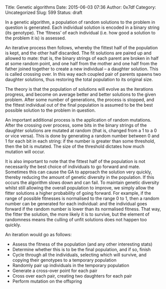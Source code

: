Title: Genetic algorithms
Date: 2015-06-03 07:36
Author: 0x7df
Category: Uncategorized
Slug: 599
Status: draft

In a genetic algorithm, a population of random solutions to the problem
in question is generated. Each individual solution is encoded in a
binary string (its genotype). The ‘fitness’ of each individual (i.e. how
good a solution to the problem it is) is assessed.

An iterative process then follows, whereby the fittest half of the
population is kept, and the other half discarded. The fit solutions are
paired up and allowed to mate: that is, the binary strings of each
parent are broken in half at some random point, and one half from the
mother and one half from the father joined together to create a new
individual – a daughter solution. This is called crossing over. In this
way each coupled pair of parents spawns two daughter solutions, thus
restoring the total population to its original size.

The theory is that the population of solutions will evolve as the
iterations progress, and become on average better and better solutions
to the given problem. After some number of generations, the process is
stopped, and the fittest individual out of the final population is
assumed to be the best possible solution to the problem in question.

An important additional process is the application of random mutations.
After the crossing over process, some bits in the binary strings of the
daughter solutions are mutated at random (that is, changed from a 1 to a
0 or vice versa). This is done by generating a random number between 0
and 1 for each bit in each string: if the number is greater than some
threshold, then the bit is mutated. The size of the threshold dictates
how much mutation will occur.

It is also important to note that the fittest half of the population is
not necessarily the best choice of individuals to go forward and mate.
Sometimes this can cause the GA to approach the solution very quickly,
thereby reducing the amount of genetic diversity in the population. If
this occurs the algorithm slows down and can fail. To maintain genetic
diversity whilst still allowing the overall population to improve, we
simply allow the fitter solutions a higher probability of going forward.
For example, if the range of possible fitnesses is normalised to the
range 0 to 1, then a random number can be generated for each individual:
and the individual goes forward if the random number is lower than its
normalised fitness. That way, the fitter the solution, the more likely
it is to survive, but the element of randomness means the culling of
unfit solutions does not happen too quickly.

An iteration would go as follows:

-   Assess the fitness of the population (and any other interesting
    stats)
-   Determine whether this is to be the final population, and if so,
    finish
-   Cycle through all the individuals, selecting which will survive, and
    copying their genotypes to a temporary population
-   Randomly pair up individuals in the temporary population
-   Generate a cross-over point for each pair
-   Cross over each pair, creating two daughters for each pair
-   Perform mutation on the offspring


